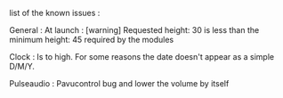 list of the known issues :

General :
At launch : [warning] Requested height: 30 is less than the minimum height: 45 required by the modules

Clock :
Is to high.
For some reasons the date doesn't appear as a simple D/M/Y.

Pulseaudio :
Pavucontrol bug and lower the volume by itself

